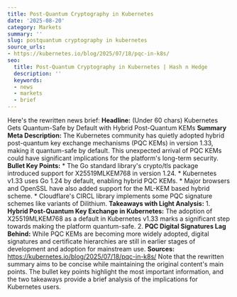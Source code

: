```yaml
---
title: Post-Quantum Cryptography in Kubernetes
date: '2025-08-20'
category: Markets
summary: ''
slug: postquantum cryptography in kubernetes
source_urls:
- https://kubernetes.io/blog/2025/07/18/pqc-in-k8s/
seo:
  title: Post-Quantum Cryptography in Kubernetes | Hash n Hedge
  description: ''
  keywords:
  - news
  - markets
  - brief
---
```


Here's the rewritten news brief:  **Headline:** (Under 60 chars) Kubernetes Gets Quantum-Safe by Default with Hybrid Post-Quantum KEMs  **Summary Meta Description:** The Kubernetes community has quietly adopted hybrid post-quantum key exchange mechanisms (PQC KEMs) in version 1.33, making it quantum-safe by default. This unexpected arrival of PQC KEMs could have significant implications for the platform's long-term security.  **Bullet Key Points:**  * The Go standard library's crypto/tls package introduced support for X25519MLKEM768 in version 1.24. * Kubernetes v1.33 uses Go 1.24 by default, enabling hybrid PQC KEMs. * Major browsers and OpenSSL have also added support for the ML-KEM based hybrid scheme. * Cloudflare's CIRCL library implements some PQC signature schemes like variants of Dilithium.  **Takeaways with Light Analysis:**  1. **Hybrid Post-Quantum Key Exchange in Kubernetes:** The adoption of X25519MLKEM768 as a default in Kubernetes v1.33 marks a significant step towards making the platform quantum-safe. 2. **PQC Digital Signatures Lag Behind:** While PQC KEMs are becoming more widely adopted, digital signatures and certificate hierarchies are still in earlier stages of development and adoption for mainstream use.  **Sources:** https://kubernetes.io/blog/2025/07/18/pqc-in-k8s/  Note that the rewritten summary aims to be concise while maintaining the original content's main points. The bullet key points highlight the most important information, and the two takeaways provide a brief analysis of the implications for Kubernetes users. 
